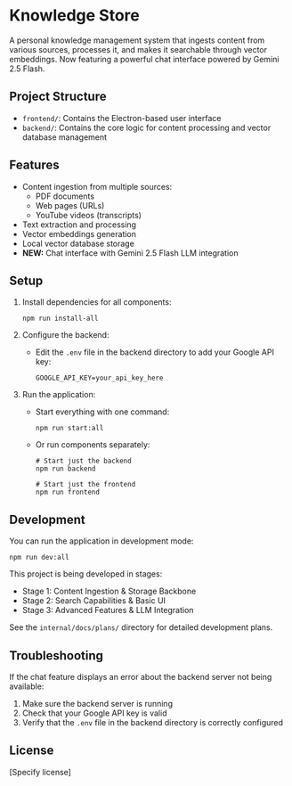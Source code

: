 # Knowledge Store

A personal knowledge management system that ingests content from various sources, processes it, and makes it searchable through vector embeddings. Now featuring a powerful chat interface powered by Gemini 2.5 Flash.

## Project Structure

- `frontend/`: Contains the Electron-based user interface
- `backend/`: Contains the core logic for content processing and vector database management

## Features

- Content ingestion from multiple sources:
  - PDF documents
  - Web pages (URLs)
  - YouTube videos (transcripts)
- Text extraction and processing
- Vector embeddings generation
- Local vector database storage
- **NEW:** Chat interface with Gemini 2.5 Flash LLM integration

## Setup

1. Install dependencies for all components:
   ```
   npm run install-all
   ```

2. Configure the backend:
   - Edit the `.env` file in the backend directory to add your Google API key:
     ```
     GOOGLE_API_KEY=your_api_key_here
     ```
   
3. Run the application:
   - Start everything with one command:
     ```
     npm run start:all
     ```
   
   - Or run components separately:
     ```
     # Start just the backend
     npm run backend
     
     # Start just the frontend
     npm run frontend
     ```

## Development

You can run the application in development mode:
```
npm run dev:all
```

This project is being developed in stages:

- Stage 1: Content Ingestion & Storage Backbone
- Stage 2: Search Capabilities & Basic UI
- Stage 3: Advanced Features & LLM Integration

See the `internal/docs/plans/` directory for detailed development plans.

## Troubleshooting

If the chat feature displays an error about the backend server not being available:
1. Make sure the backend server is running
2. Check that your Google API key is valid
3. Verify that the `.env` file in the backend directory is correctly configured

## License

[Specify license] 